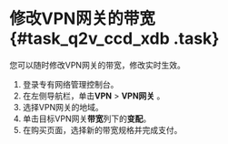 # 修改VPN网关的带宽 {#task_q2v_ccd_xdb .task}

您可以随时修改VPN网关的带宽，修改实时生效。

1.  登录专有网络管理控制台。 
2.  在左侧导航栏，单击**VPN** \> **VPN网关** 。 
3.  选择VPN网关的地域。 
4.  单击目标VPN网关**带宽**列下的**变配**。 
5.  在购买页面，选择新的带宽规格并完成支付。 

